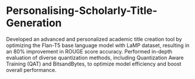 # Personalising-Scholarly-Title-Generation

Developed an advanced and  personalized academic title creation tool by optimizing the Flan-T5 base language model with LaMP dataset, resulting in an 80% improvement in ROUGE score accuracy. Performed in-depth evaluation of diverse quantization methods, including Quantization Aware Training (QAT) and BitsandBytes, to optimize model efficiency and boost overall performance.
